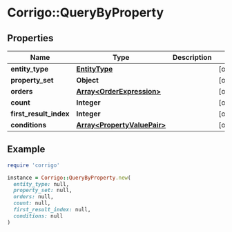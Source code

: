 # Corrigo::QueryByProperty

## Properties

| Name | Type | Description | Notes |
| ---- | ---- | ----------- | ----- |
| **entity_type** | [**EntityType**](EntityType.md) |  | [optional] |
| **property_set** | **Object** |  | [optional] |
| **orders** | [**Array&lt;OrderExpression&gt;**](OrderExpression.md) |  | [optional] |
| **count** | **Integer** |  | [optional] |
| **first_result_index** | **Integer** |  | [optional] |
| **conditions** | [**Array&lt;PropertyValuePair&gt;**](PropertyValuePair.md) |  | [optional] |

## Example

```ruby
require 'corrigo'

instance = Corrigo::QueryByProperty.new(
  entity_type: null,
  property_set: null,
  orders: null,
  count: null,
  first_result_index: null,
  conditions: null
)
```

